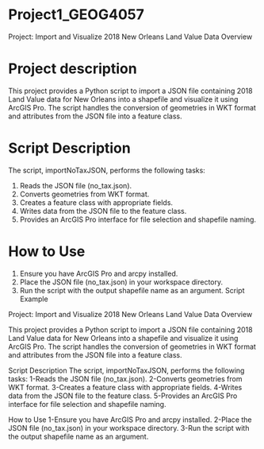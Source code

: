 # Project1_GEOG4057
Project: Import and Visualize 2018 New Orleans Land Value Data
Overview
# Project description
This project provides a Python script to import a JSON file containing 2018 Land Value data for New Orleans into a shapefile and visualize it using ArcGIS Pro. The script handles the conversion of geometries in WKT format and attributes from the JSON file into a feature class.

# Script Description
The script, importNoTaxJSON, performs the following tasks:
1.	Reads the JSON file (no_tax.json).
2.	Converts geometries from WKT format.
3.	Creates a feature class with appropriate fields.
4.	Writes data from the JSON file to the feature class.
5.	Provides an ArcGIS Pro interface for file selection and shapefile naming.
   
# How to Use
1.	Ensure you have ArcGIS Pro and arcpy installed.
2.	Place the JSON file (no_tax.json) in your workspace directory.
3.	Run the script with the output shapefile name as an argument.
Script Example




Project: Import and Visualize 2018 New Orleans Land Value Data
Overview

This project provides a Python script to import a JSON file containing 2018 Land Value data for New Orleans into a shapefile and visualize it using ArcGIS Pro. The script handles the conversion of geometries in WKT format and attributes from the JSON file into a feature class.

Script Description
The script, importNoTaxJSON, performs the following tasks:
1-Reads the JSON file (no_tax.json).
2-Converts geometries from WKT format.
3-Creates a feature class with appropriate fields.
4-Writes data from the JSON file to the feature class.
5-Provides an ArcGIS Pro interface for file selection and shapefile naming.

How to Use
1-Ensure you have ArcGIS Pro and arcpy installed.
2-Place the JSON file (no_tax.json) in your workspace directory.
3-Run the script with the output shapefile name as an argument.


